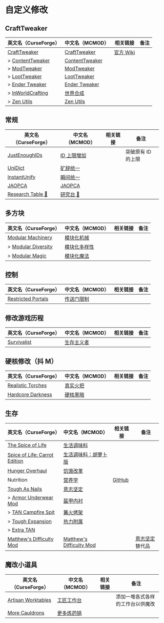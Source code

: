 # 自定义修改

## CraftTweaker

| 英文名（CurseForge）                                                              | 中文名（MCMOD）                                        | 相关链接                                  | 备注 |
| --------------------------------------------------------------------------------- | ------------------------------------------------------ | ----------------------------------------- | ---- |
| [CraftTweaker](https://www.curseforge.com/minecraft/mc-mods/crafttweaker)         | [CraftTweaker](https://www.mcmod.cn/class/669.html)    | [官方 Wiki](https://docs.blamejared.com/) |      |
| > [ContentTweaker](https://www.curseforge.com/minecraft/mc-mods/contenttweaker)   | [ContentTweaker](https://www.mcmod.cn/class/1497.html) |                                           |      |
| > [ModTweaker](https://www.curseforge.com/minecraft/mc-mods/modtweaker)           | [ModTweaker](https://www.mcmod.cn/class/448.html)      |                                           |      |
| > [LootTweaker](https://www.curseforge.com/minecraft/mc-mods/loottweaker)         | [LootTweaker](https://www.mcmod.cn/class/2304.html)    |                                           |      |
| > [Ender Tweaker](https://www.curseforge.com/minecraft/mc-mods/endertweaker)      | [Ender Tweaker](https://www.mcmod.cn/class/1468.html)  |                                           |      |
| > [InWorldCrafting](https://www.curseforge.com/minecraft/mc-mods/inworldcrafting) | [世界合成](https://www.mcmod.cn/class/1916.html)       |                                           |      |
| > [Zen Utils](https://www.curseforge.com/minecraft/mc-mods/zenutil)               | [Zen Utils](https://www.mcmod.cn/class/2919.html)      |                                           |      |

## 常规

| 英文名（CurseForge）                                                            | 中文名（MCMOD）                                     | 相关链接 | 备注               |
| ------------------------------------------------------------------------------- | --------------------------------------------------- | -------- | ------------------ |
| [JustEnoughIDs](https://www.curseforge.com/minecraft/mc-mods/jeid)              | [ID 上限增加](https://www.mcmod.cn/class/1389.html) |          | 突破原有 ID 的上限 |
| [UniDict](https://www.curseforge.com/minecraft/mc-mods/unidict)                 | [矿辞统一](https://www.mcmod.cn/class/479.html)     |          |                    |
| [InstantUnify](https://www.curseforge.com/minecraft/mc-mods/instantunify)       | [瞬间统一](https://www.mcmod.cn/class/1284.html)    |          |                    |
| [JAOPCA](https://www.curseforge.com/minecraft/mc-mods/jaopca)                   | [JAOPCA](https://www.mcmod.cn/class/878.html)       |          |                    |
| [Research Table 🔬](https://www.curseforge.com/minecraft/mc-mods/research-table) | [研究台 🔬](https://www.mcmod.cn/class/3304.html)    |          |                    |

## 多方块

| 英文名（CurseForge）                                                                  | 中文名（MCMOD）                                      | 相关链接 | 备注 |
| ------------------------------------------------------------------------------------- | ---------------------------------------------------- | -------- | ---- |
| [Modular Machinery](https://www.curseforge.com/minecraft/mc-mods/modular-machinery)   | [模块化机械](https://www.mcmod.cn/class/1288.html)   |          |      |
| > [Modular Diversity](https://www.curseforge.com/minecraft/mc-mods/modular-diversity) | [模块化多样性](https://www.mcmod.cn/class/2034.html) |          |      |
| > [Modular Magic](https://www.curseforge.com/minecraft/mc-mods/modular-magic)         | [模块化魔法](https://www.mcmod.cn/class/2036.html)   |          |      |

## 控制

| 英文名（CurseForge）                                                                  | 中文名（MCMOD）                                    | 相关链接 | 备注 |
| ------------------------------------------------------------------------------------- | -------------------------------------------------- | -------- | ---- |
| [Restricted Portals](https://www.curseforge.com/minecraft/mc-mods/restricted-portals) | [传送门限制](https://www.mcmod.cn/class/1911.html) |          |      |

## 修改游戏历程

| 英文名（CurseForge）                                                    | 中文名（MCMOD）                                   | 相关链接 | 备注 |
| ----------------------------------------------------------------------- | ------------------------------------------------- | -------- | ---- |
| [Survivalist](https://www.curseforge.com/minecraft/mc-mods/survivalist) | [生存主义者](https://www.mcmod.cn/class/862.html) |          |      |

## 硬核修改（抖 M）

| 英文名（CurseForge）                                                                | 中文名（MCMOD）                                  | 相关链接 | 备注 |
| ----------------------------------------------------------------------------------- | ------------------------------------------------ | -------- | ---- |
| [Realistic Torches](https://www.curseforge.com/minecraft/mc-mods/realistic-torches) | [真实火把](https://www.mcmod.cn/class/2955.html) |          |      |
| [Hardcore Darkness](https://www.curseforge.com/minecraft/mc-mods/hardcore-darkness) | [硬核黑暗](https://www.mcmod.cn/class/1667.html) |          |      |

## 生存

| 英文名（CurseForge）                                                                                       | 中文名（MCMOD）                                                  | 相关链接                                       | 备注                                                   |
| ---------------------------------------------------------------------------------------------------------- | ---------------------------------------------------------------- | ---------------------------------------------- | ------------------------------------------------------ |
| [The Spice of Life](https://www.curseforge.com/minecraft/mc-mods/the-spice-of-life)                        | [生活调味料](https://www.mcmod.cn/class/404.html)                |                                                |                                                        |
| [Spice of Life: Carrot Edition](https://www.curseforge.com/minecraft/mc-mods/spice-of-life-carrot-edition) | [生活调味料：胡萝卜版](https://www.mcmod.cn/class/1836.html)     |                                                |                                                        |
| [Hunger Overhaul](https://www.curseforge.com/minecraft/mc-mods/hunger-overhaul)                            | [饥饿改革](https://www.mcmod.cn/class/458.html)                  |                                                |                                                        |
| Nutrition                                                                                                  | [营养学](https://www.mcmod.cn/class/1271.html)                   | [GitHub](https://github.com/WesCook/Nutrition) |                                                        |
| [Tough As Nails](https://www.curseforge.com/minecraft/mc-mods/tough-as-nails)                              | [意志坚定](https://www.mcmod.cn/class/531.html)                  |                                                |                                                        |
| > [Armor Underwear Mod](https://www.curseforge.com/minecraft/mc-mods/armor-underwear-mod)                  | [盔甲内衬](https://www.mcmod.cn/class/1992.html)                 |                                                |                                                        |
| > [TAN Campfire Spit](https://www.curseforge.com/minecraft/mc-mods/tan-campfire-spit)                      | [篝火烤架](https://www.mcmod.cn/class/848.html)                  |                                                |                                                        |
| > [Tough Expansion](https://www.curseforge.com/minecraft/mc-mods/tough-expansion)                          | [热力附属](https://www.mcmod.cn/class/1221.html)                 |                                                |                                                        |
| > [Extra TAN](https://www.curseforge.com/minecraft/mc-mods/extra-tan)                                      |                                                                  |                                                |                                                        |
| [Matthew's Difficulty Mod](https://www.curseforge.com/minecraft/mc-mods/matthews-difficulty-mod)           | [Matthew's Difficulty Mod](https://www.mcmod.cn/class/2403.html) |                                                | [意志坚定](https://www.mcmod.cn/class/531.html) 替代品 |

## 魔改小道具

| 英文名（CurseForge）                                                                  | 中文名（MCMOD）                                    | 相关链接 | 备注                             |
| ------------------------------------------------------------------------------------- | -------------------------------------------------- | -------- | -------------------------------- |
| [Artisan Worktables](https://www.curseforge.com/minecraft/mc-mods/artisan-worktables) | [工匠工作台](https://www.mcmod.cn/class/1559.html) |          | 添加一堆各式各样的工作台以供魔改 |
| [More Cauldrons](https://www.curseforge.com/minecraft/mc-mods/more-cauldrons)         | [更多炼药锅](https://www.mcmod.cn/class/2223.html) |          |                                  |
